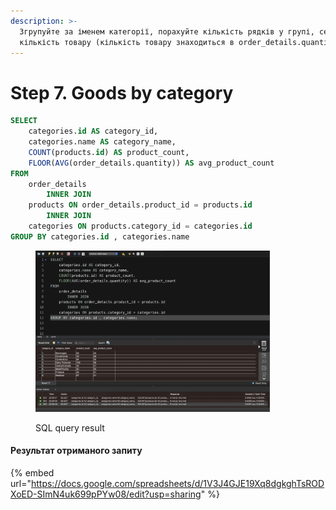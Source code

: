 ```yaml
---
description: >-
  Згрупуйте за іменем категорії, порахуйте кількість рядків у групі, середню
  кількість товару (кількість товару знаходиться в order_details.quantity)
---
```


# Step 7. Goods by category

```sql
SELECT 
    categories.id AS category_id,
    categories.name AS category_name,
    COUNT(products.id) AS product_count,
    FLOOR(AVG(order_details.quantity)) AS avg_product_count
FROM
    order_details
        INNER JOIN
    products ON order_details.product_id = products.id
        INNER JOIN
    categories ON products.category_id = categories.id
GROUP BY categories.id , categories.name
```

<figure><img src="../.gitbook/assets/hw-04_step-07.webp" alt="" width="375"><figcaption><p>SQL query result</p></figcaption></figure>

#### Результат отриманого запиту

{% embed url="https://docs.google.com/spreadsheets/d/1V3J4GJE19Xq8dgkghTsRODXoED-SImN4uk699pPYw08/edit?usp=sharing" %}
